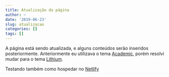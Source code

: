 ```yaml
---
title: Atualização da página 
author: ~
date: '2019-06-23'
slug: atualizacao
categories: []
tags: []
---
```


A página está sendo atualizada, e alguns conteúdos serão inseridos posteriormente. Anteriormente eu utilizava o tema [Academic](https://themes.gohugo.io/academic/), porém resolvi mudar para o tema [Lithium](https://themes.gohugo.io/hugo-lithium-theme/). 

Testando também como hospedar no [Netlify](https://netlify.com/)